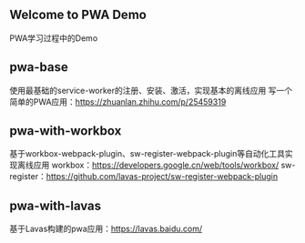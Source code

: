 ## Welcome to PWA Demo

PWA学习过程中的Demo

## pwa-base
使用最基础的service-worker的注册、安装、激活，实现基本的离线应用
写一个简单的PWA应用：https://zhuanlan.zhihu.com/p/25459319

## pwa-with-workbox
基于workbox-webpack-plugin、sw-register-webpack-plugin等自动化工具实现离线应用 
workbox：https://developers.google.cn/web/tools/workbox/ 
sw-register：https://github.com/lavas-project/sw-register-webpack-plugin

## pwa-with-lavas
基于Lavas构建的pwa应用：https://lavas.baidu.com/

